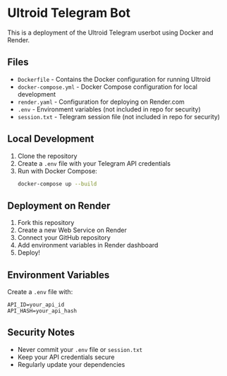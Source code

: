 # Ultroid Telegram Bot

This is a deployment of the Ultroid Telegram userbot using Docker and Render.

## Files

- `Dockerfile` - Contains the Docker configuration for running Ultroid
- `docker-compose.yml` - Docker Compose configuration for local development
- `render.yaml` - Configuration for deploying on Render.com
- `.env` - Environment variables (not included in repo for security)
- `session.txt` - Telegram session file (not included in repo for security)

## Local Development

1. Clone the repository
2. Create a `.env` file with your Telegram API credentials
3. Run with Docker Compose:
   ```bash
   docker-compose up --build
   ```

## Deployment on Render

1. Fork this repository
2. Create a new Web Service on Render
3. Connect your GitHub repository
4. Add environment variables in Render dashboard
5. Deploy!

## Environment Variables

Create a `.env` file with:
```
API_ID=your_api_id
API_HASH=your_api_hash
```

## Security Notes

- Never commit your `.env` file or `session.txt`
- Keep your API credentials secure
- Regularly update your dependencies 